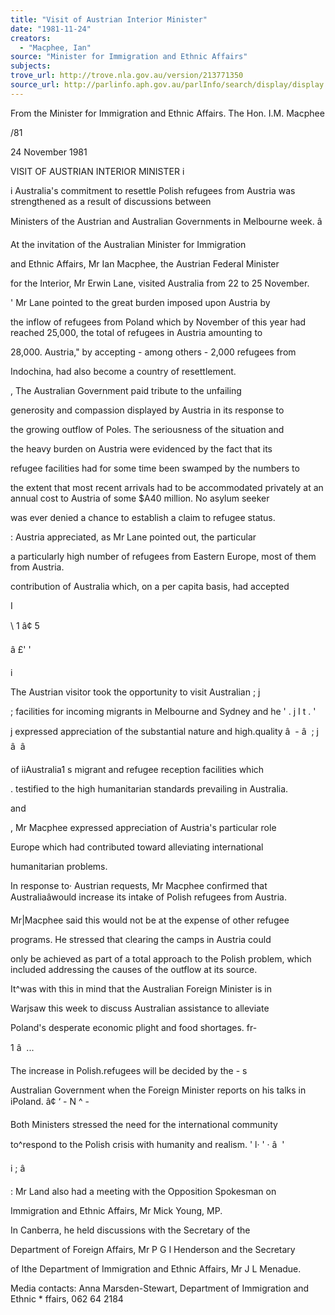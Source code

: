 ```yaml
---
title: "Visit of Austrian Interior Minister"
date: "1981-11-24"
creators:
  - "Macphee, Ian"
source: "Minister for Immigration and Ethnic Affairs"
subjects:
trove_url: http://trove.nla.gov.au/version/213771350
source_url: http://parlinfo.aph.gov.au/parlInfo/search/display/display.w3p;query=Id%3A%22media/pressrel/HPR08009994%22
---
```


 From the Minister for Immigration  and Ethnic Affairs.  The Hon. I.M. Macphee

 /81 

 24 November 1981

 VISIT OF AUSTRIAN INTERIOR MINISTER i

 i  Australia's commitment to resettle Polish refugees from  Austria was strengthened as a result of discussions between 

 Ministers of the Austrian and Australian Governments in Melbourne  week. â 

 At the invitation of the Australian Minister for Immigration 

 and Ethnic Affairs, Mr Ian Macphee, the Austrian Federal Minister 

 for the Interior, Mr Erwin Lane, visited Australia from 22 to  25 November.

 '  Mr Lane pointed to the great burden imposed upon Austria by 

 the inflow of refugees from Poland which by November of this year  had reached 25,000, the total of refugees in Austria amounting to 

 28,000. Austria," by accepting - among others - 2,000 refugees from 

 Indochina, had also become a country of resettlement.

 ,  The Australian Government paid tribute to the unfailing 

 generosity and compassion displayed by Austria in its response to 

 the growing outflow of Poles. The seriousness of the situation and 

 the heavy burden on Austria were evidenced by the fact that its 

 refugee facilities had for some time been swamped by the numbers to 

 the extent that most recent arrivals had to be accommodated privately  at an annual cost to Austria of some $A40 million. No asylum seeker 

 was ever denied a chance to establish a claim to refugee status.

 :  Austria appreciated, as Mr Lane pointed out, the particular

 a particularly high number of refugees from Eastern Europe, most of  them from Austria.

 contribution of Australia which, on a per capita basis, had accepted

 I

 \ 1 â¢ 5

 â £' '  

 i

 The Austrian visitor took the opportunity to visit Australian  ; j 

 ;  facilities for incoming migrants in Melbourne and Sydney and he  ' . j I t . ' 

 j  expressed appreciation of the substantial nature and high.quality  â   - â   ; j  â   â  

 of iiAustralia1  s migrant and refugee reception facilities which

 .  testified to the high humanitarian standards prevailing in Australia.

 and

 ,  Mr Macphee expressed appreciation of Austria's particular role 

 Europe which had contributed toward alleviating international 

 humanitarian problems.

 In response to· Austrian requests, Mr Macphee confirmed that  Australiaâwould increase its intake of Polish refugees from Austria. 

 Mr|Macphee said this would not be at the expense of other refugee 

 programs.  He stressed that clearing the camps in Austria could 

 only be achieved as part of a total approach to the Polish problem,  which included addressing the causes of the outflow at its source.

 It^was with this in mind that the Australian Foreign Minister is in 

 Warjsaw this week to discuss Australian assistance to alleviate 

 Poland's desperate economic plight and food shortages. fr-

 1  â   ...

 The increase in Polish.refugees will be decided by the -  s

 Australian Government when the Foreign Minister reports on his talks  in iPoland. â¢ ‘ - N  ^  -

 Both Ministers stressed the need for the international community

 to^respond to the Polish crisis with humanity and realism. ' l· '  ·  â   ' 

 i ;  â 

 :  Mr Land also had a meeting with the Opposition Spokesman on

 Immigration and Ethnic Affairs, Mr Mick Young, MP.

 In Canberra, he held discussions with the Secretary of the 

 Department of Foreign Affairs, Mr P G I Henderson and the Secretary 

 of Ithe Department of Immigration and Ethnic Affairs, Mr J L Menadue.

 Media contacts:  Anna Marsden-Stewart, Department of Immigration and Ethnic * ffairs,  062 64 2184


